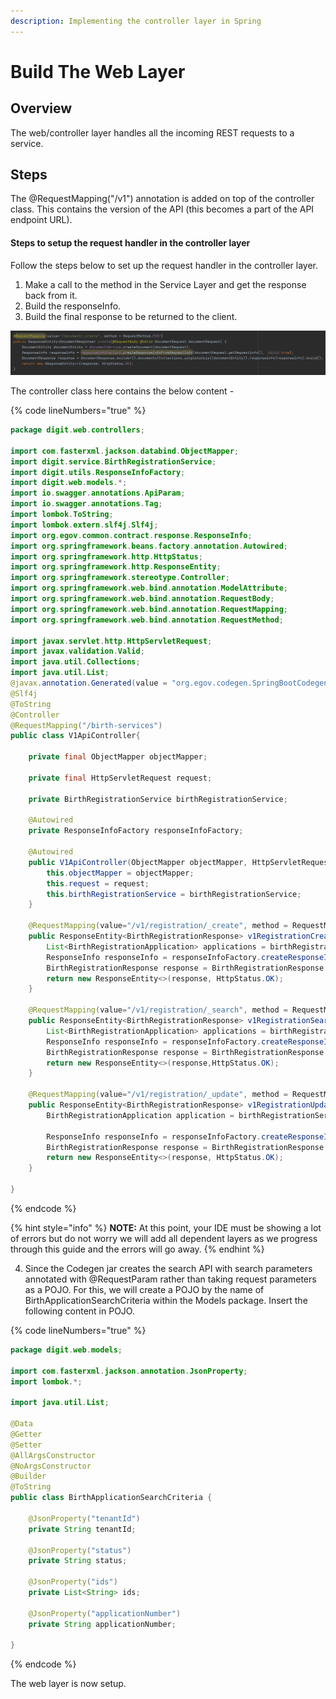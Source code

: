 ```yaml
---
description: Implementing the controller layer in Spring
---
```


# Build The Web Layer

## **Overview**

The web/controller layer handles all the incoming REST requests to a service.

## **Steps**

The @RequestMapping("/v1") annotation is added on top of the controller class. This contains the version of the API (this becomes a part of the API endpoint URL).

#### **Steps to setup the request handler in the controller layer**

Follow the steps below to set up the request handler in the controller layer.

1. Make a call to the method in the Service Layer and get the response back from it.
2. Build the responseInfo.
3. Build the final response to be returned to the client.

![Sample request handler in controller layer](<../../../../.gitbook/assets/image (62).png>)

The controller class here contains the below content -

{% code lineNumbers="true" %}
```java
package digit.web.controllers;

import com.fasterxml.jackson.databind.ObjectMapper;
import digit.service.BirthRegistrationService;
import digit.utils.ResponseInfoFactory;
import digit.web.models.*;
import io.swagger.annotations.ApiParam;
import io.swagger.annotations.Tag;
import lombok.ToString;
import lombok.extern.slf4j.Slf4j;
import org.egov.common.contract.response.ResponseInfo;
import org.springframework.beans.factory.annotation.Autowired;
import org.springframework.http.HttpStatus;
import org.springframework.http.ResponseEntity;
import org.springframework.stereotype.Controller;
import org.springframework.web.bind.annotation.ModelAttribute;
import org.springframework.web.bind.annotation.RequestBody;
import org.springframework.web.bind.annotation.RequestMapping;
import org.springframework.web.bind.annotation.RequestMethod;

import javax.servlet.http.HttpServletRequest;
import javax.validation.Valid;
import java.util.Collections;
import java.util.List;
@javax.annotation.Generated(value = "org.egov.codegen.SpringBootCodegen", date = "2022-07-26T12:39:05.988+05:30")
@Slf4j
@ToString
@Controller
@RequestMapping("/birth-services")
public class V1ApiController{

    private final ObjectMapper objectMapper;

    private final HttpServletRequest request;

    private BirthRegistrationService birthRegistrationService;

    @Autowired
    private ResponseInfoFactory responseInfoFactory;

    @Autowired
    public V1ApiController(ObjectMapper objectMapper, HttpServletRequest request, BirthRegistrationService birthRegistrationService) {
        this.objectMapper = objectMapper;
        this.request = request;
        this.birthRegistrationService = birthRegistrationService;
    }

    @RequestMapping(value="/v1/registration/_create", method = RequestMethod.POST)
    public ResponseEntity<BirthRegistrationResponse> v1RegistrationCreatePost(@ApiParam(value = "Details for the new Birth Registration Application(s) + RequestInfo meta data." ,required=true )  @Valid @RequestBody BirthRegistrationRequest birthRegistrationRequest) {
        List<BirthRegistrationApplication> applications = birthRegistrationService.registerBtRequest(birthRegistrationRequest);
        ResponseInfo responseInfo = responseInfoFactory.createResponseInfoFromRequestInfo(birthRegistrationRequest.getRequestInfo(), true);
        BirthRegistrationResponse response = BirthRegistrationResponse.builder().birthRegistrationApplications(applications).responseInfo(responseInfo).build();
        return new ResponseEntity<>(response, HttpStatus.OK);
    }

    @RequestMapping(value="/v1/registration/_search", method = RequestMethod.POST)
    public ResponseEntity<BirthRegistrationResponse> v1RegistrationSearchPost(@RequestBody RequestInfoWrapper requestInfoWrapper, @Valid @ModelAttribute BirthApplicationSearchCriteria birthApplicationSearchCriteria) {
        List<BirthRegistrationApplication> applications = birthRegistrationService.searchBtApplications(requestInfoWrapper.getRequestInfo(), birthApplicationSearchCriteria);
        ResponseInfo responseInfo = responseInfoFactory.createResponseInfoFromRequestInfo(requestInfoWrapper.getRequestInfo(), true);
        BirthRegistrationResponse response = BirthRegistrationResponse.builder().birthRegistrationApplications(applications).responseInfo(responseInfo).build();
        return new ResponseEntity<>(response,HttpStatus.OK);
    }

    @RequestMapping(value="/v1/registration/_update", method = RequestMethod.POST)
    public ResponseEntity<BirthRegistrationResponse> v1RegistrationUpdatePost(@ApiParam(value = "Details for the new (s) + RequestInfo meta data." ,required=true )  @Valid @RequestBody BirthRegistrationRequest birthRegistrationRequest) {
        BirthRegistrationApplication application = birthRegistrationService.updateBtApplication(birthRegistrationRequest);

        ResponseInfo responseInfo = responseInfoFactory.createResponseInfoFromRequestInfo(birthRegistrationRequest.getRequestInfo(), true);
        BirthRegistrationResponse response = BirthRegistrationResponse.builder().birthRegistrationApplications(Collections.singletonList(application)).responseInfo(responseInfo).build();
        return new ResponseEntity<>(response, HttpStatus.OK);
    }

}

```
{% endcode %}

{% hint style="info" %}
**NOTE:** At this point, your IDE must be showing a lot of errors but do not worry we will add all dependent layers as we progress through this guide and the errors will go away.
{% endhint %}

4. Since the Codegen jar creates the search API with search parameters annotated with @RequestParam rather than taking request parameters as a POJO. For this, we will create a POJO by the name of BirthApplicationSearchCriteria within the Models package. Insert the following content in POJO.

{% code lineNumbers="true" %}
```java
package digit.web.models;

import com.fasterxml.jackson.annotation.JsonProperty;
import lombok.*;

import java.util.List;

@Data
@Getter
@Setter
@AllArgsConstructor
@NoArgsConstructor
@Builder
@ToString
public class BirthApplicationSearchCriteria {

    @JsonProperty("tenantId")
    private String tenantId;

    @JsonProperty("status")
    private String status;

    @JsonProperty("ids")
    private List<String> ids;

    @JsonProperty("applicationNumber")
    private String applicationNumber;

}
```
{% endcode %}

The web layer is now setup.
